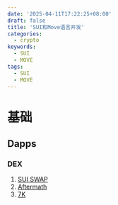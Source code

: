 ```yaml
---
date: '2025-04-11T17:22:25+08:00'
draft: false
title: 'SUI和Move语言开发'
categories:
  - crypto
keywords:
  - SUI
  - MOVE
tags:
  - SUI
  - MOVE
---
```


# 基础

## Dapps



### DEX
1. [SUI SWAP](https://suiswap.app/app/)
2. [Aftermath](https://aftermath.finance/trade?from=USDC&to=SUI)
3. [7K](https://7k.ag/swap/USDC-SUI)

